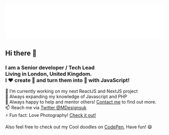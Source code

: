 ![Hi there](./docs/title.svg)

## Hi there 👋
### I am a Senior developer / Tech Lead <br/>Living in London, United Kingdom.<br/> I ❤️ create 🐛 and turn them into 🦋 with JavaScript!
🔭 I’m currently working on my next ReactJS and NextJS project<br/>
🌱 Always expanding my knowledge of Javascript and PHP<br/>
👯 Always happy to help and mentor others! [Contact me](https://twitter.com/MDesignsuk) to find out more.<br/>
📫 Reach me via [Twitter @MDesignsuk](https://twitter.com/MDesignsuk)<br/>
⚡ Fun fact: Love Photography! [Check it out!](https://www.instagram.com/m.duarte_/)<br/>

Also feel free to check out my Cool doodles on [CodePen](https://codepen.io/MarioDesigns), Have fun! 😄
<!--
**Mario-Duarte/Mario-Duarte** is a ✨ _special_ ✨ repository because its `README.md` (this file) appears on your GitHub profile.

Here are some ideas to get you started:

- 🔭 I’m currently working on ...
- 🌱 I’m currently learning ...
- 👯 I’m looking to collaborate on ...
- 🤔 I’m looking for help with ...
- 💬 Ask me about ...
- 📫 How to reach me: ...
- 😄 Pronouns: ...
- ⚡ Fun fact: ...
-->

